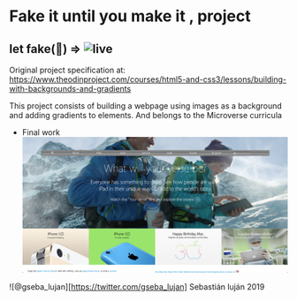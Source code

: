 # Fake it until you make it , project
## let fake(🍎) => ![live](https://sebastianlujan.github.io/apple-gradients)

Original project specification at: https://www.theodinproject.com/courses/html5-and-css3/lessons/building-with-backgrounds-and-gradients

This project consists of building a webpage using images as a background and adding gradients to elements. 
And belongs to the Microverse curricula
 
* Final work
![🎢 A roller coaster of positions](img/screenshot.png)

![@gseba_lujan][https://twitter.com/gseba_lujan] Sebastián luján 2019